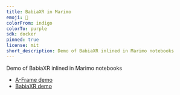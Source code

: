 ```yaml
---
title: BabiaXR in Marimo
emoji: 🍃
colorFrom: indigo
colorTo: purple
sdk: docker
pinned: true
license: mit
short_description: Demo of BabiaXR inlined in Marimo notebooks
---
```


Demo of BabiaXR inlined in Marimo notebooks

* [A-Frame demo](aframe.html)
* [BabiaXR demo](babiaxr.html)

